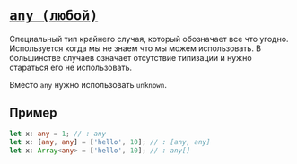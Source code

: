 # [`any (любой)`](../index.md/#специальные-типы)

Специальный тип крайнего случая, который обозначает все что угодно. Используется когда мы не знаем что мы можем использовать. В большинстве случаев означает отсутствие типизации и нужно стараться его не использовать.

Вместо `any` нужно использовать `unknown`. 

## Пример

```ts
let x: any = 1; // : any
let x: [any, any] = ['hello', 10]; // : [any, any]
let x: Array<any> = ['hello', 10]; // : any[]
```
